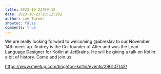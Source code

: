 ```yaml
---
title: 2023-10-23T20-12
date: 2023-10-23T20:12:28Z
author: Lee Turner
showtoc: false
comments: true
---
```


We are really looking forward to welcoming @abreslav to our November 14th meet-up.  Andrey is the Co-founder of Alter and was the Lead Language Designer for Kotlin at JetBrains. He will be giving a talk on Kotlin: a bit of history.  Come and join us:

https://www.meetup.com/brighton-kotlin/events/296107142/

